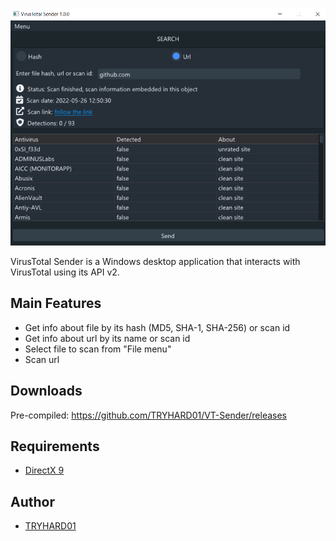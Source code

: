![Screenshot](VirusTotalSender.png)

VirusTotal Sender is a Windows desktop application that interacts with VirusTotal
using its API v2.

Main Features
---
- Get info about file by its hash (MD5, SHA-1, SHA-256) or scan id
- Get info about url by its name or scan id
- Select file to scan from "File menu"
- Scan url

Downloads
---
Pre-compiled: https://github.com/TRYHARD01/VT-Sender/releases

Requirements
---
- [DirectX 9](https://www.microsoft.com/en-us/download/35)

Author
---
- [TRYHARD01](https://github.com/TRYHARD01)